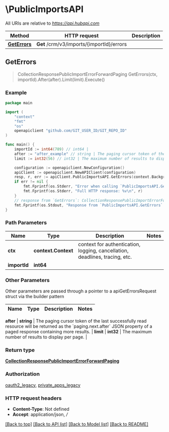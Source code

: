 # \PublicImportsAPI

All URIs are relative to *https://api.hubapi.com*

Method | HTTP request | Description
------------- | ------------- | -------------
[**GetErrors**](PublicImportsAPI.md#GetErrors) | **Get** /crm/v3/imports/{importId}/errors | 



## GetErrors

> CollectionResponsePublicImportErrorForwardPaging GetErrors(ctx, importId).After(after).Limit(limit).Execute()



### Example

```go
package main

import (
	"context"
	"fmt"
	"os"
	openapiclient "github.com/GIT_USER_ID/GIT_REPO_ID"
)

func main() {
	importId := int64(789) // int64 | 
	after := "after_example" // string | The paging cursor token of the last successfully read resource will be returned as the `paging.next.after` JSON property of a paged response containing more results. (optional)
	limit := int32(56) // int32 | The maximum number of results to display per page. (optional)

	configuration := openapiclient.NewConfiguration()
	apiClient := openapiclient.NewAPIClient(configuration)
	resp, r, err := apiClient.PublicImportsAPI.GetErrors(context.Background(), importId).After(after).Limit(limit).Execute()
	if err != nil {
		fmt.Fprintf(os.Stderr, "Error when calling `PublicImportsAPI.GetErrors``: %v\n", err)
		fmt.Fprintf(os.Stderr, "Full HTTP response: %v\n", r)
	}
	// response from `GetErrors`: CollectionResponsePublicImportErrorForwardPaging
	fmt.Fprintf(os.Stdout, "Response from `PublicImportsAPI.GetErrors`: %v\n", resp)
}
```

### Path Parameters


Name | Type | Description  | Notes
------------- | ------------- | ------------- | -------------
**ctx** | **context.Context** | context for authentication, logging, cancellation, deadlines, tracing, etc.
**importId** | **int64** |  | 

### Other Parameters

Other parameters are passed through a pointer to a apiGetErrorsRequest struct via the builder pattern


Name | Type | Description  | Notes
------------- | ------------- | ------------- | -------------

 **after** | **string** | The paging cursor token of the last successfully read resource will be returned as the &#x60;paging.next.after&#x60; JSON property of a paged response containing more results. | 
 **limit** | **int32** | The maximum number of results to display per page. | 

### Return type

[**CollectionResponsePublicImportErrorForwardPaging**](CollectionResponsePublicImportErrorForwardPaging.md)

### Authorization

[oauth2_legacy](../README.md#oauth2_legacy), [private_apps_legacy](../README.md#private_apps_legacy)

### HTTP request headers

- **Content-Type**: Not defined
- **Accept**: application/json, */*

[[Back to top]](#) [[Back to API list]](../README.md#documentation-for-api-endpoints)
[[Back to Model list]](../README.md#documentation-for-models)
[[Back to README]](../README.md)

